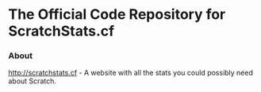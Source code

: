 <h1>The Official Code Repository for ScratchStats.cf</h1>

### About
http://scratchstats.cf - A website with all the stats you could possibly need about Scratch.
